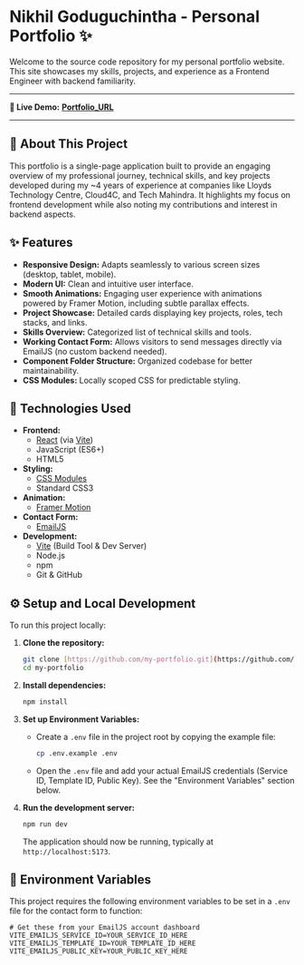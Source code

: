 # Nikhil Goduguchintha - Personal Portfolio ✨

Welcome to the source code repository for my personal portfolio website. This site showcases my skills, projects, and experience as a Frontend Engineer with backend familiarity.

---

**🚀 Live Demo:** [**Portfolio_URL**](https://nikhilgoduguchintha.in)

---

## 📖 About This Project

This portfolio is a single-page application built to provide an engaging overview of my professional journey, technical skills, and key projects developed during my ~4 years of experience at companies like Lloyds Technology Centre, Cloud4C, and Tech Mahindra. It highlights my focus on frontend development while also noting my contributions and interest in backend aspects.

## ✨ Features

* **Responsive Design:** Adapts seamlessly to various screen sizes (desktop, tablet, mobile).
* **Modern UI:** Clean and intuitive user interface.
* **Smooth Animations:** Engaging user experience with animations powered by Framer Motion, including subtle parallax effects.
* **Project Showcase:** Detailed cards displaying key projects, roles, tech stacks, and links.
* **Skills Overview:** Categorized list of technical skills and tools.
* **Working Contact Form:** Allows visitors to send messages directly via EmailJS (no custom backend needed).
* **Component Folder Structure:** Organized codebase for better maintainability.
* **CSS Modules:** Locally scoped CSS for predictable styling.

## 🔧 Technologies Used

* **Frontend:**
    * [React](https://reactjs.org/) (via [Vite](https://vitejs.dev/))
    * JavaScript (ES6+)
    * HTML5
* **Styling:**
    * [CSS Modules](https://github.com/css-modules/css-modules)
    * Standard CSS3
* **Animation:**
    * [Framer Motion](https://www.framer.com/motion/)
* **Contact Form:**
    * [EmailJS](https://www.emailjs.com/)
* **Development:**
    * [Vite](https://vitejs.dev/) (Build Tool & Dev Server)
    * Node.js
    * npm
    * Git & GitHub

## ⚙️ Setup and Local Development

To run this project locally:

1.  **Clone the repository:**
    ```bash
    git clone [https://github.com/my-portfolio.git](https://github.com/my-portfolio.git)
    cd my-portfolio
    ```

2.  **Install dependencies:**
    ```bash
    npm install
    ```

3.  **Set up Environment Variables:**
    * Create a `.env` file in the project root by copying the example file:
        ```bash
        cp .env.example .env
        ```
    * Open the `.env` file and add your actual EmailJS credentials (Service ID, Template ID, Public Key). See the "Environment Variables" section below.

4.  **Run the development server:**
    ```bash
    npm run dev
    ```
    The application should now be running, typically at `http://localhost:5173`.

## 📄 Environment Variables

This project requires the following environment variables to be set in a `.env` file for the contact form to function:

```dotenv
# Get these from your EmailJS account dashboard
VITE_EMAILJS_SERVICE_ID=YOUR_SERVICE_ID_HERE
VITE_EMAILJS_TEMPLATE_ID=YOUR_TEMPLATE_ID_HERE
VITE_EMAILJS_PUBLIC_KEY=YOUR_PUBLIC_KEY_HERE